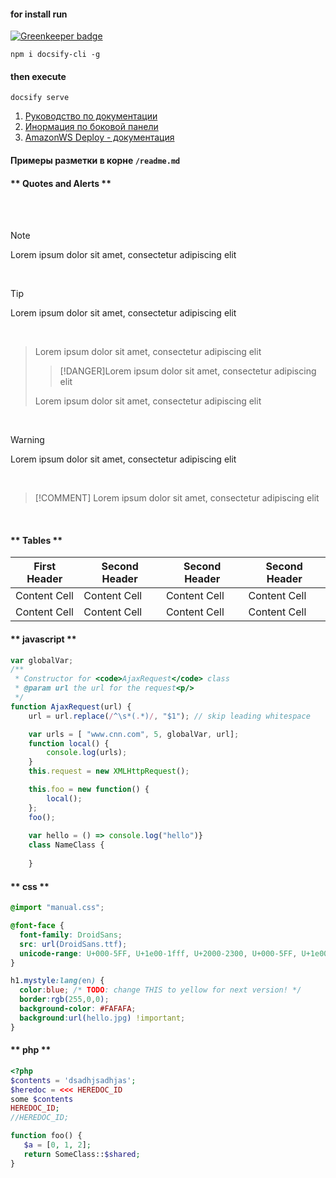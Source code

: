 #### for install run  

[![Greenkeeper badge](https://badges.greenkeeper.io/cf-digital-ukraine/docs.svg)](https://greenkeeper.io/)

```terminal
npm i docsify-cli -g
```

#### then execute  
```terminal
docsify serve
```


1. [Руководство по документации](https://docsify.js.org/#/quickstart)  
2. [Инормация по боковой панели](https://github.com/docsifyjs/docsify/blob/master/docs/_sidebar.md)  
3. [AmazonWS Deploy - документация](https://docsify.js.org/#/deploy?id=aws-amplify)

#### Примеры разметки в корне ``/readme.md``
<!-- tabs:start -->

#### ** Quotes and Alerts **
<br>
<br>

>[!NOTE]
>Lorem ipsum dolor sit amet, consectetur adipiscing elit

<br>

>[!TIP]
>Lorem ipsum dolor sit amet, consectetur adipiscing elit

<br>

>Lorem ipsum dolor sit amet, consectetur adipiscing elit
>>[!DANGER]Lorem ipsum dolor sit amet, consectetur adipiscing elit
>  
>Lorem ipsum dolor sit amet, consectetur adipiscing elit

<br>

>[!WARNING]
>Lorem ipsum dolor sit amet, consectetur adipiscing elit

<br>

>[!COMMENT]
>Lorem ipsum dolor sit amet, consectetur adipiscing elit

<br>

#### ** Tables **

First Header|Second Header|Second Header|Second Header
-|-|-|-
Content Cell|Content Cell|Content Cell|Content Cell
Content Cell  | Content Cell  | Content Cell  | Content Cell

#### ** javascript **

```javascript
var globalVar;
/**
 * Constructor for <code>AjaxRequest</code> class
 * @param url the url for the request<p/>
 */
function AjaxRequest(url) {
    url = url.replace(/^\s*(.*)/, "$1"); // skip leading whitespace

    var urls = [ "www.cnn.com", 5, globalVar, url];
    function local() {
        console.log(urls);
    }
    this.request = new XMLHttpRequest();

    this.foo = new function() {
        local();
    };
    foo();
    
    var hello = () => console.log("hello")}
    class NameClass {
        
    }
```

#### ** css **

```css
@import "manual.css";

@font-face {
  font-family: DroidSans;
  src: url(DroidSans.ttf);
  unicode-range: U+000-5FF, U+1e00-1fff, U+2000-2300, U+000-5FF, U+1e00-1fff, U+2000-2300, U+000-5FF, U+1e00-1fff, U+2000-2300, U+000-5FF, U+1e00-1fff, U+2000-2300;
}

h1.mystyle:lang(en) {
  color:blue; /* TODO: change THIS to yellow for next version! */
  border:rgb(255,0,0);
  background-color: #FAFAFA;
  background:url(hello.jpg) !important;
}
```

#### ** php **
```php
<?php
$contents = 'dsadhjsadhjas';
$heredoc = <<< HEREDOC_ID
some $contents
HEREDOC_ID;
//HEREDOC_ID;

function foo() {
   $a = [0, 1, 2];
   return SomeClass::$shared;
}
```
<!-- tabs:end -->





